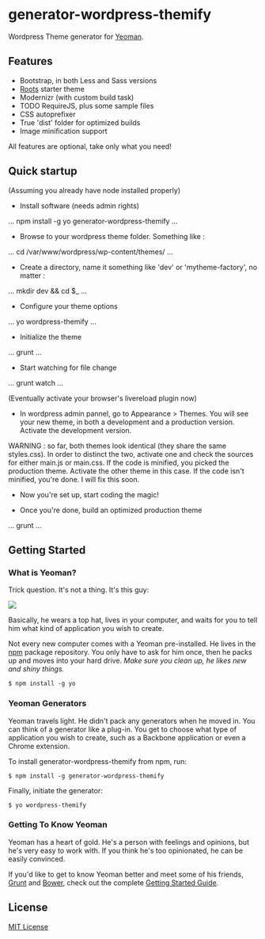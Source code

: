 # generator-wordpress-themify

Wordpress Theme generator for [Yeoman](http://yeoman.io).

## Features

* Bootstrap, in both Less and Sass versions
* [Roots](https://github.com/roots/roots) starter theme
* Modernizr (with custom build task) 
* TODO RequireJS, plus some sample files
* CSS autoprefixer
* True 'dist' folder for optimized builds
* Image minification support

All features are optional, take only what you need!


## Quick startup

(Assuming you already have node installed properly)

* Install software (needs admin rights)

...
npm install -g yo generator-wordpress-themify
...

* Browse to your wordpress theme folder. Something like :

...
cd /var/www/wordpress/wp-content/themes/
...

* Create a directory, name it something like 'dev' or 'mytheme-factory', no matter :

...
mkdir dev && cd $_
...

* Configure your theme options

...
yo wordpress-themify
...

* Initialize the theme

...
grunt
...

* Start watching for file change

...
grunt watch
...

(Eventually activate your browser's livereload plugin now)

* In wordpress admin pannel, go to Appearance > Themes. You will see your new theme, in both a development and a production version. Activate the development version.

WARNING : so far, both themes look identical (they share the same styles.css). In order to distinct the two, activate one and check the sources for either main.js or main.css. If the code is minified, you picked the production theme. Activate the other theme in this case. If the code isn't minified, you're done. I will fix this soon.

* Now you're set up, start coding the magic!

* Once you're done, build an optimized production theme

...
grunt
...




## Getting Started

### What is Yeoman?

Trick question. It's not a thing. It's this guy:

![](http://i.imgur.com/JHaAlBJ.png)

Basically, he wears a top hat, lives in your computer, and waits for you to tell him what kind of application you wish to create.

Not every new computer comes with a Yeoman pre-installed. He lives in the [npm](https://npmjs.org) package repository. You only have to ask for him once, then he packs up and moves into your hard drive. *Make sure you clean up, he likes new and shiny things.*

```
$ npm install -g yo
```

### Yeoman Generators

Yeoman travels light. He didn't pack any generators when he moved in. You can think of a generator like a plug-in. You get to choose what type of application you wish to create, such as a Backbone application or even a Chrome extension.

To install generator-wordpress-themify from npm, run:

```
$ npm install -g generator-wordpress-themify
```

Finally, initiate the generator:

```
$ yo wordpress-themify
```

### Getting To Know Yeoman

Yeoman has a heart of gold. He's a person with feelings and opinions, but he's very easy to work with. If you think he's too opinionated, he can be easily convinced.

If you'd like to get to know Yeoman better and meet some of his friends, [Grunt](http://gruntjs.com) and [Bower](http://bower.io), check out the complete [Getting Started Guide](https://github.com/yeoman/yeoman/wiki/Getting-Started).


## License

[MIT License](http://en.wikipedia.org/wiki/MIT_License)
